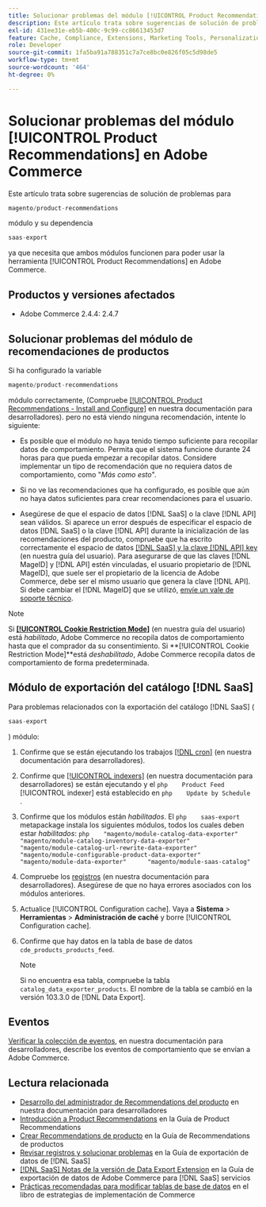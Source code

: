 ```yaml
---
title: Solucionar problemas del módulo [!UICONTROL Product Recommendations] en Adobe Commerce
description: Este artículo trata sobre sugerencias de solución de problemas para el módulo [!UICONTROL Product Recommendations] en Adobe Commerce.
exl-id: 431ee31e-eb5b-400c-9c99-cc86613453d7
feature: Cache, Compliance, Extensions, Marketing Tools, Personalization, Products, Recommendations
role: Developer
source-git-commit: 1fa5ba91a788351c7a7ce8bc0e826f05c5d98de5
workflow-type: tm+mt
source-wordcount: '464'
ht-degree: 0%

---
```


# Solucionar problemas del módulo [!UICONTROL Product Recommendations] en Adobe Commerce

Este artículo trata sobre sugerencias de solución de problemas para

```php
magento/product-recommendations
```

módulo y su dependencia

```php
saas-export
```

ya que necesita que ambos módulos funcionen para poder usar la herramienta [!UICONTROL Product Recommendations] en Adobe Commerce.

## Productos y versiones afectados

* Adobe Commerce 2.4.4: 2.4.7

## Solucionar problemas del módulo de recomendaciones de productos

Si ha configurado la variable

```php
magento/product-recommendations
```

módulo correctamente, (Compruebe [[!UICONTROL Product Recommendations - Install and Configure]](https://experienceleague.adobe.com/en/docs/commerce-merchant-services/product-recommendations/getting-started/install-configure) en nuestra documentación para desarrolladores). pero no está viendo ninguna recomendación, intente lo siguiente:

* Es posible que el módulo no haya tenido tiempo suficiente para recopilar datos de comportamiento. Permita que el sistema funcione durante 24 horas para que pueda empezar a recopilar datos. Considere implementar un tipo de recomendación que no requiera datos de comportamiento, como &quot;*Más como esto*&quot;.

* Si no ve las recomendaciones que ha configurado, es posible que aún no haya datos suficientes para crear recomendaciones para el usuario.

* Asegúrese de que el espacio de datos [!DNL SaaS] o la clave [!DNL API] sean válidos. Si aparece un error después de especificar el espacio de datos [!DNL SaaS] o la clave [!DNL API] durante la inicialización de las recomendaciones del producto, compruebe que ha escrito correctamente el espacio de datos [[!DNL SaaS] y la clave [!DNL API] key](https://experienceleague.adobe.com/en/docs/commerce-admin/config/services/saas) (en nuestra guía del usuario). Para asegurarse de que las claves [!DNL MageID] y [!DNL API] estén vinculadas, el usuario propietario de [!DNL MageID], que suele ser el propietario de la licencia de Adobe Commerce, debe ser el mismo usuario que genera la clave [!DNL API]. Si debe cambiar el [!DNL MageID] que se utilizó, [envíe un vale de soporte técnico](/help/help-center-guide/help-center/magento-help-center-user-guide.md#submit-ticket).

>[!NOTE]
>
>Si [**[!UICONTROL Cookie Restriction Mode]**](https://experienceleague.adobe.com/en/docs/commerce-admin/start/compliance/privacy/compliance-cookie-law) (en nuestra guía del usuario) está *habilitado*, Adobe Commerce no recopila datos de comportamiento hasta que el comprador da su consentimiento. Si **[!UICONTROL Cookie Restriction Mode]**está *deshabilitado*, Adobe Commerce recopila datos de comportamiento de forma predeterminada.

## Módulo de exportación del catálogo [!DNL SaaS]

Para problemas relacionados con la exportación del catálogo [!DNL SaaS] (

```php
saas-export
```

) módulo:

1. Confirme que se están ejecutando los trabajos [[!DNL cron]](https://experienceleague.adobe.com/en/docs/commerce-operations/configuration-guide/cli/configure-cron-jobs) (en nuestra documentación para desarrolladores).
1. Confirme que [[!UICONTROL indexers]](https://experienceleague.adobe.com/en/docs/commerce-operations/configuration-guide/cli/manage-indexers) (en nuestra documentación para desarrolladores) se están ejecutando y el    ```php    Product Feed    ```    [!UICONTROL indexer] está establecido en    ```php    Update by Schedule    ```    .
1. Confirme que los módulos están *habilitados*. El    ```php    saas-export    ```    metapackage instala los siguientes módulos, todos los cuales deben estar *habilitados*:    ```php    "magento/module-catalog-data-exporter"      "magento/module-catalog-inventory-data-exporter"      "magento/module-catalog-url-rewrite-data-exporter"      "magento/module-configurable-product-data-exporter"      "magento/module-data-exporter"      "magento/module-saas-catalog"    ```
1. Compruebe los [registros](https://experienceleague.adobe.com/en/docs/commerce-operations/configuration-guide/cli/enable-logging) (en nuestra documentación para desarrolladores). Asegúrese de que no haya errores asociados con los módulos anteriores.
1. Actualice [!UICONTROL Configuration cache]. Vaya a **Sistema** > **Herramientas** > **Administración de caché** y borre [!UICONTROL Configuration cache].
1. Confirme que hay datos en la tabla de base de datos `cde_products_products_feed`.

   >[!NOTE]
   >
   >Si no encuentra esa tabla, compruebe la tabla `catalog_data_exporter_products`. El nombre de la tabla se cambió en la versión 103.3.0 de [!DNL Data Export].

## Eventos

[Verificar la colección de eventos](https://experienceleague.adobe.com/en/docs/commerce-merchant-services/product-recommendations/getting-started/verify), en nuestra documentación para desarrolladores, describe los eventos de comportamiento que se envían a Adobe Commerce.

## Lectura relacionada

* [Desarrollo del administrador de Recommendations del producto](https://experienceleague.adobe.com/en/docs/commerce-merchant-services/product-recommendations/developer/development-overview) en nuestra documentación para desarrolladores
* [Introducción a Product Recommendations](https://experienceleague.adobe.com/en/docs/commerce-merchant-services/product-recommendations/overview) en la Guía de Product Recommendations
* [Crear Recommendations de producto](https://experienceleague.adobe.com/en/docs/commerce-merchant-services/product-recommendations/admin/create) en la Guía de Recommendations de productos
* [Revisar registros y solucionar problemas](https://experienceleague.adobe.com/en/docs/commerce-merchant-services/saas-data-export/troubleshooting-logging) en la Guía de exportación de datos de [!DNL SaaS]
* [[!DNL SaaS] Notas de la versión de Data Export Extension](https://experienceleague.adobe.com/en/docs/commerce-merchant-services/saas-data-export/release-notes) en la Guía de exportación de datos de Adobe Commerce para [!DNL SaaS] servicios
* [Prácticas recomendadas para modificar tablas de base de datos](https://experienceleague.adobe.com/en/docs/commerce-operations/implementation-playbook/best-practices/development/modifying-core-and-third-party-tables#why-adobe-recommends-avoiding-modifications) en el libro de estrategias de implementación de Commerce

